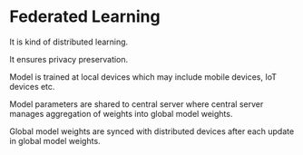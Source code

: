 # Federated Learning
It is kind of distributed learning.

It ensures privacy preservation.

Model is trained at local devices which may include mobile devices, IoT devices etc.

Model parameters are shared to central server where central server manages aggregation of weights into global model weights.

Global model weights are synced with distributed devices after each update in global model weights.
